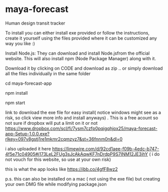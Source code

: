 # maya-forecast
Human design transit tracker

To install you can either install exe provided or follow the instructions, create it yourself using the files provided where it can be customized any way you like :)

Install Node.js: They can download and install Node.jsfrom the official website. This will also install npm (Node Package Manager) along with it.

Download it by clicking on CODE and download as zip   .. or simply download all the files individually in the same folder  

cd maya-forecast-app

npm install

npm start



link to download the exe file for easy install( notice windows might see as a risk, so click view more info  and install anyways) . This is a free acount 
 so not sure if dropbox will put a limit on it or not https://www.dropbox.com/scl/fi/7ysm7czfp0pqigqhjox25/maya-forecast-app-Setup-1.0.0.exe?rlkey=097v8gstj1re1mkmr2cqmzyz7&st=36fnnm0n&dl=0

i also uploaded it here https://limewire.com/d/92cd1aee-f09b-4edc-b747-4f5e71c04905#i173LeL2FUg3sJcAkAqwKF7nDrdpP9S7INM12JE3ihY  ( i do not vouch for this website, so use at your own risk)

this is what the app looks like https://ibb.co/4gfF8wz2

p.s. this can also be installed on a mac ( not using the exe file) but creating your own DMG file while modifying package.json 
